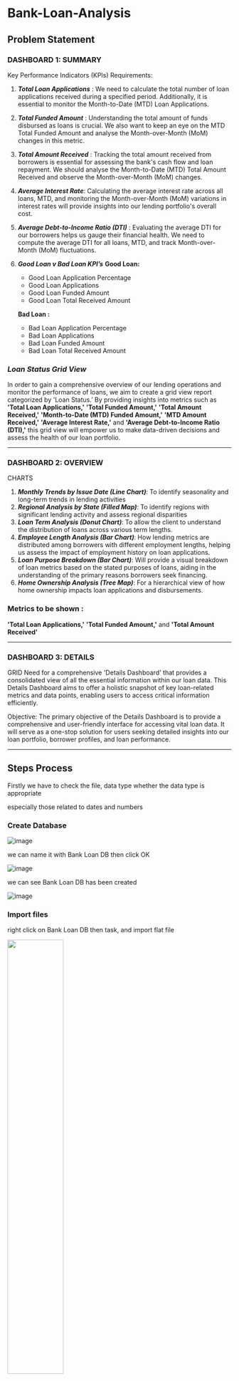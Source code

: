 # Bank-Loan-Analysis

## Problem Statement

### DASHBOARD 1: SUMMARY ###

Key Performance Indicators (KPIs) Requirements:
1. ***Total Loan Applications*** :
   We need to calculate the total number of loan applications received during a specified period.
   Additionally, it is essential to monitor the Month-to-Date (MTD) Loan Applications.
3. ***Total Funded Amount*** :
   Understanding the total amount of funds disbursed as loans is crucial.
   We also want to keep an eye on the MTD Total Funded Amount and analyse the Month-over-Month (MoM) changes in this metric.
5. ***Total Amount Received*** :
   Tracking the total amount received from borrowers is essential for assessing the bank's cash flow and loan repayment.
   We should analyse the Month-to-Date (MTD) Total Amount Received and observe the Month-over-Month (MoM) changes.
7. ***Average Interest Rate***:
   Calculating the average interest rate across all loans, MTD, and monitoring the Month-over-Month (MoM) variations
   in interest rates will provide insights into our lending portfolio's overall cost.
9. ***Average Debt-to-Income Ratio (DTI)*** :
   Evaluating the average DTI for our borrowers helps us gauge their financial health.
   We need to compute the average DTI for all loans, MTD, and track Month-over-Month (MoM) fluctuations.

10. ***Good Loan v Bad Loan KPI’s***
    **Good Loan:**
    * Good Loan Application Percentage
    * Good Loan Applications
    * Good Loan Funded Amount
    * Good Loan Total Received Amount

    **Bad Loan :**
    * Bad Loan Application Percentage
    * Bad Loan Applications
    * Bad Loan Funded Amount
    * Bad Loan Total Received Amount

### ***Loan Status Grid View***
In order to gain a comprehensive overview of our lending operations and monitor the performance of loans, 
we aim to create a grid view report categorized by 'Loan Status.’ By providing insights into metrics 
such as **'Total Loan Applications,'** **'Total Funded Amount,'** **'Total Amount Received,'** 
**'Month-to-Date (MTD) Funded Amount,'** **'MTD Amount Received,'** **'Average Interest Rate,'** 
and **'Average Debt-to-Income Ratio (DTI),'** 
this grid view will empower us to make data-driven decisions and assess the health of our loan portfolio.

---

### DASHBOARD 2: OVERVIEW ###
CHARTS
1. ***Monthly Trends by Issue Date (Line Chart)***:  To identify seasonality and long-term trends in lending activities
2. ***Regional Analysis by State (Filled Map)***: To identify regions with significant lending activity and assess regional disparities
3. ***Loan Term Analysis (Donut Chart)***: To allow the client to understand the distribution of loans across various term lengths.
4. ***Employee Length Analysis (Bar Chart)***: How lending metrics are distributed among borrowers with different employment lengths,
   helping us assess the impact of employment history on loan applications.
6. ***Loan Purpose Breakdown (Bar Chart)***: Will provide a visual breakdown of loan metrics based on the stated purposes of loans,
   aiding in the understanding of the primary reasons borrowers seek financing.
8. ***Home Ownership Analysis (Tree Map)***: For a hierarchical view of how home ownership impacts loan applications and disbursements.

### Metrics to be shown : 
**'Total Loan Applications,'** **'Total Funded Amount,'** and **'Total Amount Received'**

---

### DASHBOARD 3: DETAILS ###

GRID
Need for a comprehensive 'Details Dashboard' that provides a consolidated view of all the essential information within our loan data. 
This Details Dashboard aims to offer a holistic snapshot of key loan-related metrics and data points, enabling users to access critical 
information efficiently.

Objective:
The primary objective of the Details Dashboard is to provide a comprehensive and user-friendly interface for accessing vital loan data. 
It will serve as a one-stop solution for users seeking detailed insights into our loan portfolio, borrower profiles, and loan performance.

---
## Steps Process

Firstly we have to check the file, data type whether the data type is appropriate 

especially those related to dates and numbers

### Create Database

![image](https://github.com/user-attachments/assets/627d6144-34a8-46ea-899c-da637d9adeac)

we can name it with Bank Loan DB then click OK

![image](https://github.com/user-attachments/assets/d5b3ed99-c1a9-44bf-9ecd-b30e55b58151)

we can see Bank Loan DB has been created

![image](https://github.com/user-attachments/assets/6852e8e2-e4ba-48cc-8005-4ba7dc5c9501)

### Import files

right click on Bank Loan DB then task, and import flat file

<image src="https://github.com/user-attachments/assets/ea7155c8-3c31-4ec0-8409-202081d26660" width=50% heigh=50% />

There will be import flat file windows, in the specify input file section, 

browse the location of the csv file that we will import.

<image src="https://github.com/user-attachments/assets/6e808ff6-f210-45b2-95d9-981f2bc3b120" width=50% heigh=50% />

the file name is financial_loan.csv 

![image](https://github.com/user-attachments/assets/6ebf9bef-0520-4ad7-b41d-39c8485ad089)

new table name automatically names it financial_loan

<image src="https://github.com/user-attachments/assets/90165032-ac10-4a18-b6d1-3e7bb701f02e" width=60% heigh=60% />

we change it with bank_loan_data

<image src="https://github.com/user-attachments/assets/7b8e0129-810e-4661-a99c-d8905ff103e6" width=60% heigh=60% />

on the preview data, we can see a query that similar with csv data , then click next

<image src="https://github.com/user-attachments/assets/8a27e671-4d03-4e6a-8758-e292ff25d6c2" width=60% heigh=60% />

on the modify columns, we will add a primary key and change some data type

<image src="https://github.com/user-attachments/assets/b6838619-fb72-4c46-986f-1f166957ef5f" width=60% heigh=60% />

we make the id column the primary key, and nvarchar is changed to varchar, then click next and finish

![image](https://github.com/user-attachments/assets/67a7f3e3-9dfd-4f7a-b814-d5c97263cd0e)

### Error Message

<image src="https://github.com/user-attachments/assets/17973bc1-923d-49fc-9c98-0fbd7b14e7db" width=60% heigh=60% />

click on the error sign 

the message says 

![image](https://github.com/user-attachments/assets/5ff5d168-d96d-42e3-9611-aed10e8bf84e)

then we go back to modify column , then find total_payment and loan_amount

![image](https://github.com/user-attachments/assets/66c0893a-aad1-4866-9e41-a90b0afab302)

we change data type from smallint into int, then click next

![image](https://github.com/user-attachments/assets/31fc2397-6387-4fd1-908a-22e79fde2717)

there is still an error says 

![image](https://github.com/user-attachments/assets/307452bb-fe51-4ac0-89f5-c16082cbe0a6)

we will check by open CSV file, to find what column that consist of more than 50 character
we see that column emp_title shows over 50 characters

<image src="https://github.com/user-attachments/assets/6c2a7920-80a7-4931-a62c-0886ba1cb774" width=60% heigh=60% />

chnge Data type of Column name "emp_title" into varchar(100) type manually or varchar(MAX)

![image](https://github.com/user-attachments/assets/4cf86c5b-1970-4528-89f7-95c6f399ad25)

dont forget to uncheck the bottom of preview data

![image](https://github.com/user-attachments/assets/1b4e7219-e8d0-4291-ba92-a1e631c21cf8)

then we can click next until finish and close

we start with blank query, then click on New Query

![image](https://github.com/user-attachments/assets/ba20cbda-2bf8-408a-b9d3-46fb8d2264bb)

type 

```sql
SELECT * FROM bank_loan_data
```
we got

![image](https://github.com/user-attachments/assets/e6d9b42f-8a7a-43da-a459-e091be5ae537)

---
## Bank Requirement : 
1 Total Loan Applications

```sql
-- 1. Total Loan Application
SELECT 
	COUNT(id)  Total_Loan_application
FROM bank_loan_data 
```
the outcome are

![image](https://github.com/user-attachments/assets/57f6f012-ccc2-459b-a08c-09aded373b50)

1a. Month-to-Date (MTD) Loan Applications

```sql
-- 1a. MTD Loan Application

SELECT COUNT(id) as MTD_Total_Application FROM Financial_loan
WHERE MONTH(issue_date) = 12
```
we got

![image](https://github.com/user-attachments/assets/2306a79b-0158-492c-bd06-06633c896502)

2. Total Funded Amount
   
```sql
-- 2. Total Funded Amount

SELECT 
	SUM(loan_amount) as Total_loan_amount
	from Financial_loan
```
result

![image](https://github.com/user-attachments/assets/a38f8e17-7611-4bd2-9a65-37bcdb71a7b9)

3. Total Amount Received

```sql
-- 3. Total Amount Received
SELECT
	SUM(total_payment) as Total_loan_received
FROM
	Financial_loan
```
result

![image](https://github.com/user-attachments/assets/c0226b8b-cea7-4824-b75b-697f3409222d)

now we want to know the average interset rate

we use coulumn

![image](https://github.com/user-attachments/assets/6c6d80ca-6215-48f6-8613-1174eed0998a)

4.  Average Interest Rate
```sql
-- 4. Average Interest Rate
SELECT
	ROUND(AVG(int_rate), 4) as Average_int_rate
FROM
	Financial_loan
```
the result is

![image](https://github.com/user-attachments/assets/52b62cb4-4a76-457c-92d3-4723d4aec678)

we need it in percentage form

```sql
SELECT
	ROUND(AVG(int_rate), 4) * 100 as Average_int_rate
FROM
	Financial_loan
```

end result is

![image](https://github.com/user-attachments/assets/a8300e27-0c7e-474f-bce9-59b35ef0e107)


5. Average Debt to Income Ratio
A debt-to-income (DTI) ratio is a percentage that measures how much of your monthly income goes toward debt.
It's calculated by dividing your total monthly debt by your gross monthly income

Purpose: DTI measures the borrower's debt burden relative to income. It gauges the borrower's capacity to take on additional debt.
Use for Banks: Banks use DTI to assess a borrower's ability to handle loan payments and make responsible lending decisions.

from the financial loan table, the debt to income ratio column is already available, 
so we don't need to divide montly debt by gross montly income.
the column name is dti

![image](https://github.com/user-attachments/assets/debcad40-9ae8-4b29-93a6-84440629a693)

```sql
-- 5. Average Debt to Income Ratio
SELECT 
	AVG(dti)*100 as Average_DTI
FROM Financial_loan
```

the result :

![image](https://github.com/user-attachments/assets/449f76aa-0cdb-4f22-a0fd-ab28ac05a11d)

---
# Good Loan Issued

1. Good Loan Percentage

first, we will review the financial loan table, 

there is a column called loan_status that will give the results of 

the Good loan and Bad loan values for the Good vs Bad Loan column.

![image](https://github.com/user-attachments/assets/a051d694-c5ba-4145-a0eb-176ee063c39f)

Good loan categories are those with Fully paid and Current status.

while the Bad Loan category is Charged Off.

![image](https://github.com/user-attachments/assets/f88785d5-2783-41fb-bc3c-64ff5c3c3c21)

we first find how many are loan_status with fully paid and current 

```sql
SELECT
	COUNT(id) from Financial_loan
	WHERE loan_status ='Fully Paid' OR loan_status = 'Current'
```
the result is 33.243

![image](https://github.com/user-attachments/assets/73bb0703-4d8e-458b-aed2-dc0e01bacd71)

then find total number of loan
```sql
COUNT(id) from Financial_loan
```
we got 38.576 

![image](https://github.com/user-attachments/assets/05a14bf7-6209-4688-84db-5fbf0f6b487f)

now we can divide all using subquery method, and name it as Good Loan Percentage

```sql
SELECT
	(SELECT
	COUNT(id) from Financial_loan
	WHERE loan_status ='Fully Paid' OR loan_status = 'Current')*100.
	/
	(SELECT
	COUNT(id) from Financial_loan)
as Good_Loan_Percentage
```
the final result is 86.17 %

2. Good Loan Application

as we have made before

```sql
SELECT
COUNT(id) as Good_Loan_Applications
FROM
Financial_loan
WHERE loan_status = 'Fully Paid' OR loan_status = 'Current'
```
we get the same result as above

![image](https://github.com/user-attachments/assets/e230d0dd-1eb9-44b0-b5ef-2010d8b2f18b)


3. Good Loan Funded Amount

Loan funded means, loans provided by banks to customers

from the given file there are loan_amount and total_payment columns

![image](https://github.com/user-attachments/assets/b91dd28a-5ec1-470d-b4be-86981080c5c4)

A loan amount is the total amount of money customers borrow, 

while total payments is the total amount of money customers will pay back over the life of the loan

we will use loan_amount column just for Good Loan Status

```sql
-- 3. Good Loan Funded Amount
SELECT
	SUM(loan_amount) as Good_Loan_Funded_amount
	FROM
Financial_loan
	WHERE loan_status = 'Fully Paid' OR loan_status = 'Current'
```
the result is $ 370.224.850

![image](https://github.com/user-attachments/assets/4864df1a-3509-4e63-94e6-6b3da87095b9)

4. Good Loan Amount Received
```sql
-- 4. Good Loan Amount Received
SELECT
	SUM(total_payment) as Good_Loan_amount_received
FROM
	Financial_loan
WHERE 
	loan_status= 'Fully Paid' OR loan_status = 'Current'
```
the result is $ 435.786.170

![image](https://github.com/user-attachments/assets/102020f4-306b-4abd-b211-63a2b1ee8fdd)


# Bad Loan Issued

similar with above query, just change loan_status into "Charge Off"

1. Bad Loan Percentage
   
```sql

-- 1. Bad Loan Percentage
SELECT
	(SELECT
	COUNT(id) from Financial_loan
	WHERE loan_status ='Charged Off')*100.
	/
	(SELECT
	COUNT(id) from Financial_loan)
as Bad_Loan_Percentage
```

the result is 13,8 %

![image](https://github.com/user-attachments/assets/b2f03d50-17c3-47db-b33c-5cd173eec369)

2. Bad Loan Application

```sql
-- 2. Bad Loan Applications
SELECT
	COUNT(id) as Bad_Loan_Applications
FROM
	Financial_loan
WHERE
	loan_status ='Charged Off'
```

results is 5.333 bad loan application

![image](https://github.com/user-attachments/assets/0418b92c-75f7-4450-a6de-add5931acf75)

3. Bad Loan Funded Amount

```sql
-- 3. Bad Loan Funded Amount
SELECT
	SUM(loan_amount) as Bad_loan_funded_amount
FROM
	Financial_loan
WHERE
	loan_status ='Charged Off'
```

the result is $ 65.532.225

![image](https://github.com/user-attachments/assets/8af9ee5a-eb1c-42a4-a0aa-75be19d31421)

4. Bad Loan Amount Received

```sql
-- 4. Bad Loan Amount Received
SELECT
	SUM(total_payment) as Bad_Loan_amount_received
FROM
	Financial_loan
WHERE
	loan_status = 'Charged Off'
```

the result is $ 37.284.763

![image](https://github.com/user-attachments/assets/0d7aad40-e991-43d9-8ef4-b7cc78fbf3f8)

---
## Loan Status

```sql
-- LOAN STATUS
SELECT
	loan_status,
	COUNT(id) as LoanCount,
	SUM(total_payment) as Total_Maount_Received,
	SUM(loan_amount) as Total_Funded_Amount,
	AVG(int_rate * 100) as Interest_Rate,
	AVG(dti*100) as DTI
FROM
	Financial_loan
GROUP BY
	loan_status
```

the result, we will use it as Visualization on PowerBI Desktop

![image](https://github.com/user-attachments/assets/1ecafd09-8ef4-445e-9bca-bf67b788011d)

---
## Bank Loan Report

### MONTH 
to find Total Funded Amount and Total Amount Received for every month

we will use column

id, issue_date , loan_amount and total_payment 

```sql
-- B. BANK LOAN REPORT 

-- MONTH

SELECT
	MONTH(issue_date) as Month_Number,
	DATENAME(MONTH,issue_date) as Month_name,
	COUNT(id) as Total_Loan_Applications,
	SUM(loan_amount) as Total_Funded_Amount,
	SUM(total_payment) as Total_Amount_Received

FROM Financial_loan
GROUP BY MONTH(issue_date), DATENAME(MONTH, issue_date)

ORDER BY MONTH(issue_date)
```

the result are

![image](https://github.com/user-attachments/assets/6df0b1fc-a5a8-468c-926d-4ca5b9cb34cf)

### STATE

we will look for any State related to this bank loan

we will use id, addres_state, loan_amount and total_payment column

```sql
-- STATE

SELECT
address_state as State,
	COUNT(id) as Total_Loan_Applications,
	SUM(loan_amount) as Total_Funded_Amount,
	SUM(total_payment) as Total_Amount_Received
FROM Financial_loan
GROUP BY address_state
ORDER BY address_state
```

we got

![image](https://github.com/user-attachments/assets/7fd775cf-c600-4917-8675-571e98dde999)

we would list from the biggest loan amount received to the lowest

```sql
-- order from biggest to lower

SELECT
address_state as State,
	COUNT(id) as Total_Loan_Applications,
	SUM(loan_amount) as Total_Funded_Amount,
	SUM(total_payment) as Total_Amount_Received
FROM Financial_loan
GROUP BY address_state
ORDER BY Total_Amount_Received DESC
```
the result are CA (California), NY(New York) and TX(Texas) are the biggest Loan State , and also the biggest Total loan Application

![image](https://github.com/user-attachments/assets/b4b64582-e865-4453-b6d8-a993d2e90762)

### Term

Term defines the duration of the loan in months. It sets the repayment period.
Banks use the term to structure loan agreements, calculate interest payments, and manage loan maturities.

we will know how much term this loan is given

```sql
--TERM
SELECT
term as Term,
	COUNT(id) as Total_Loan_Applications,
	SUM(loan_amount) as Total_Funded_Amount,
	SUM(total_payment) as Total_Amount_Received
FROM Financial_loan
GROUP BY term
ORDER BY Term
```

the resuls :

![image](https://github.com/user-attachments/assets/eee7e807-6d2d-439b-859e-10eaf207c9f4)



